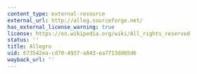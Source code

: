 ```yaml
---
content_type: external-resource
external_url: http://alleg.sourceforge.net/
has_external_license_warning: true
license: https://en.wikipedia.org/wiki/All_rights_reserved
status: ''
title: Allegro
uid: 673542ea-cd70-4937-a843-ea7713dd65d6
wayback_url: ''
---
```

